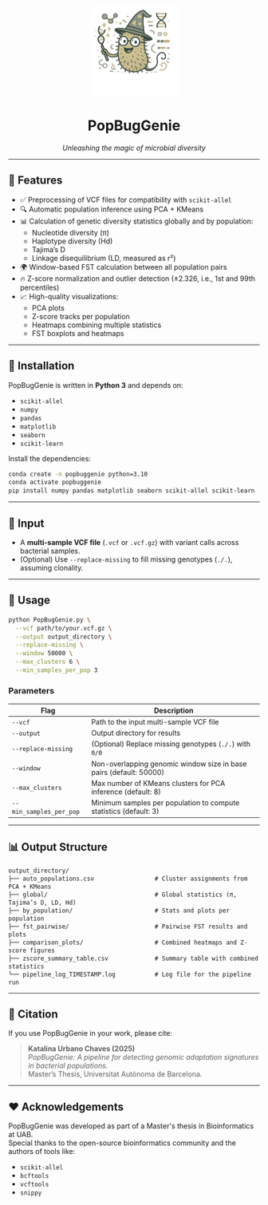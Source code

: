 <p align="center">
  <img src="assets/PopBugGenie1.2.png" alt="PopBugGenie logo" width="180"/>
</p>

<h1 align="center">PopBugGenie</h1>
<p align="center"><em>Unleashing the magic of microbial diversity</em></p>

---

## 🚀 Features

- ✅ Preprocessing of VCF files for compatibility with `scikit-allel`
- 🔍 Automatic population inference using PCA + KMeans
- 📊 Calculation of genetic diversity statistics globally and by population:
  - Nucleotide diversity (π)
  - Haplotype diversity (Hd)
  - Tajima’s D
  - Linkage disequilibrium (LD, measured as r²)
- 🌍 Window-based FST calculation between all population pairs
- 🔥 Z-score normalization and outlier detection (±2.326, i.e., 1st and 99th percentiles)
- 📈 High-quality visualizations:
  - PCA plots
  - Z-score tracks per population
  - Heatmaps combining multiple statistics
  - FST boxplots and heatmaps

---

## 🧬 Installation

PopBugGenie is written in **Python 3** and depends on:

- `scikit-allel`
- `numpy`
- `pandas`
- `matplotlib`
- `seaborn`
- `scikit-learn`

Install the dependencies:

```bash
conda create -n popbuggenie python=3.10
conda activate popbuggenie
pip install numpy pandas matplotlib seaborn scikit-allel scikit-learn
```

---

## 📂 Input

- A **multi-sample VCF file** (`.vcf` or `.vcf.gz`) with variant calls across bacterial samples.
- (Optional) Use `--replace-missing` to fill missing genotypes (`./.`), assuming clonality.

---

## 🧪 Usage

```bash
python PopBugGenie.py \
  --vcf path/to/your.vcf.gz \
  --output output_directory \
  --replace-missing \
  --window 50000 \
  --max_clusters 6 \
  --min_samples_per_pop 3
```

### Parameters

| Flag                   | Description                                                                 |
|------------------------|-----------------------------------------------------------------------------|
| `--vcf`                | Path to the input multi-sample VCF file                                     |
| `--output`             | Output directory for results                                                |
| `--replace-missing`    | (Optional) Replace missing genotypes (`./.`) with `0/0`                     |
| `--window`             | Non-overlapping genomic window size in base pairs (default: 50000)                          |
| `--max_clusters`       | Max number of KMeans clusters for PCA inference (default: 8)                |
| `--min_samples_per_pop`| Minimum samples per population to compute statistics (default: 3)           |

---

## 📊 Output Structure

```
output_directory/
├── auto_populations.csv                 # Cluster assignments from PCA + KMeans
├── global/                              # Global statistics (π, Tajima’s D, LD, Hd)
├── by_population/                       # Stats and plots per population
├── fst_pairwise/                        # Pairwise FST results and plots
├── comparison_plots/                    # Combined heatmaps and Z-score figures
├── zscore_summary_table.csv             # Summary table with combined statistics
└── pipeline_log_TIMESTAMP.log           # Log file for the pipeline run
```

---

## 📖 Citation

If you use PopBugGenie in your work, please cite:

> **Katalina Urbano Chaves (2025)**  
> *PopBugGenie: A pipeline for detecting genomic adaptation signatures in bacterial populations.*  
> Master’s Thesis, Universitat Autònoma de Barcelona.

---

## ❤️ Acknowledgements

PopBugGenie was developed as part of a Master's thesis in Bioinformatics at UAB.  
Special thanks to the open-source bioinformatics community and the authors of tools like:

- `scikit-allel`
- `bcftools`
- `vcftools`
- `snippy`
